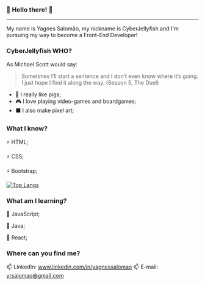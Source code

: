 ### :cherry_blossom: Hello there! :cherry_blossom:

------------------------------
 My name is Yagnes Salomão, my nickname is CyberJellyfish and I'm pursuing my way to become a Front-End Developer!

### CyberJellyfish WHO?

As Michael Scott would say:

>Sometimes I’ll start a sentence and I don’t even know where it’s going. 
>I just hope I find it along the way. (Season 5, The Duel)

* :pig_nose: I really like pigs;
* :video_game: I love playing video-games and boardgames;
* :black_large_square: I also make pixel art;

### What I know? 

⚡ HTML;

⚡ CSS;

⚡ Bootstrap;

[![Top Langs](https://github-readme-stats.vercel.app/api/top-langs/?username=CyberJellyfish&layout=compact)](https://github.com/anuraghazra/github-readme-stats)

### What am I learning? 

🌱 JavaScript;

🌱 Java;

🌱 React;

###  Where can you find me? 
📫 LinkedIn: www.linkedin.com/in/yagnessalomao
📫 E-mail: yrsalomao@gmail.com
